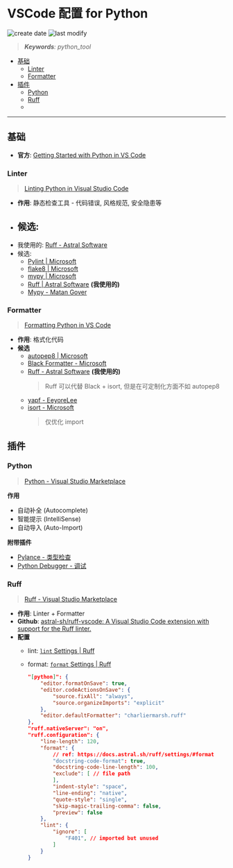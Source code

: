 VSCode 配置 for Python
===
<!--START_SECTION:badge-->

![create date](https://img.shields.io/static/v1?label=create%20date&message=2025-08-05&label_color=gray&color=lightsteelblue&style=flat-square)
![last modify](https://img.shields.io/static/v1?label=last%20modify&message=2025-08-03%2022%3A42%3A16&label_color=gray&color=thistle&style=flat-square)

<!--END_SECTION:badge-->
<!--info
date: 2025-08-05 13:36:02
top: false
draft: false
hidden: true
level: 0
tag: [python_tool]
-->

> ***Keywords**: python_tool*

<!--START_SECTION:paper_title-->
<!--END_SECTION:paper_title-->

<!--START_SECTION:toc-->
- [基础](#基础)
    - [Linter](#linter)
    - [Formatter](#formatter)
- [插件](#插件)
    - [Python](#python)
    - [Ruff](#ruff)
    - [](#)
<!--END_SECTION:toc-->

---

## 基础

- **官方**: [Getting Started with Python in VS Code](https://code.visualstudio.com/docs/python/python-tutorial)


### Linter
> [Linting Python in Visual Studio Code](https://code.visualstudio.com/docs/python/linting)

- **作用**: 静态检查工具 - 代码错误, 风格规范, 安全隐患等
- 候选:
    - 
- 我使用的: [Ruff - Astral Software](https://marketplace.visualstudio.com/items?itemName=charliermarsh.ruff)
- 候选:
    - [Pylint | Microsoft](https://marketplace.visualstudio.com/items?itemName=ms-python.pylint)
    - [flake8 | Microsoft](https://marketplace.visualstudio.com/items?itemName=ms-python.flake8)
    - [mypy | Microsoft](https://marketplace.visualstudio.com/items?itemName=ms-python.mypy-type-checker)
    - [Ruff | Astral Software](https://marketplace.visualstudio.com/items?itemName=charliermarsh.ruff) **(我使用的)**
    - [Mypy - Matan Gover](https://marketplace.visualstudio.com/items?itemName=matangover.mypy)

### Formatter
> [Formatting Python in VS Code](https://code.visualstudio.com/docs/python/formatting#_choose-a-formatter)

- **作用**: 格式化代码
- **候选**
    - [autopep8 | Microsoft](https://marketplace.visualstudio.com/items?itemName=ms-python.autopep8)
    - [Black Formatter - Microsoft](https://marketplace.visualstudio.com/items?itemName=ms-python.black-formatter)
    - [Ruff - Astral Software](https://marketplace.visualstudio.com/items?itemName=charliermarsh.ruff) **(我使用的)**
        > Ruff 可以代替 Black + isort, 但是在可定制化方面不如 autopep8
    - [yapf - EeyoreLee](https://marketplace.visualstudio.com/items?itemName=eeyore.yapf)
    - [isort - Microsoft](https://marketplace.visualstudio.com/items?itemName=ms-python.isort)
        > 仅优化 import


## 插件

### Python
> [Python - Visual Studio Marketplace](https://marketplace.visualstudio.com/items?itemName=ms-python.python)

**作用**
- 自动补全 (Autocomplete)
- 智能提示 (IntelliSense)
- 自动导入 (Auto-Import)

**附带插件**
- [Pylance - 类型检查](https://marketplace.visualstudio.com/items?itemName=ms-python.vscode-pylance)
- [Python Debugger - 调试](https://marketplace.visualstudio.com/items?itemName=ms-python.debugpy)


### Ruff
> [Ruff - Visual Studio Marketplace](https://marketplace.visualstudio.com/items?itemName=charliermarsh.ruff)

- **作用**: Linter + Formatter
- **Github**: [astral-sh/ruff-vscode: A Visual Studio Code extension with support for the Ruff linter.](https://github.com/astral-sh/ruff-vscode?tab=readme-ov-file)
- **配置**
    - lint: [`lint` Settings | Ruff](https://docs.astral.sh/ruff/settings/#lint)
    - format: [`format` Settings | Ruff](https://docs.astral.sh/ruff/settings/#format)

        ```json
        "[python]": {
            "editor.formatOnSave": true,
            "editor.codeActionsOnSave": {
                "source.fixAll": "always",
                "source.organizeImports": "explicit"
            },
            "editor.defaultFormatter": "charliermarsh.ruff"
        },
        "ruff.nativeServer": "on",
        "ruff.configuration": {
            "line-length": 120,
            "format": {
                // ref: https://docs.astral.sh/ruff/settings/#format
                "docstring-code-format": true,
                "docstring-code-line-length": 100,
                "exclude": [ // file path
                ],
                "indent-style": "space",
                "line-ending": "native",
                "quote-style": "single",
                "skip-magic-trailing-comma": false,
                "preview": false
            },
            "lint": {
                "ignore": [
                    "F401", // imported but unused
                ]
            }
        }
        ```


### 